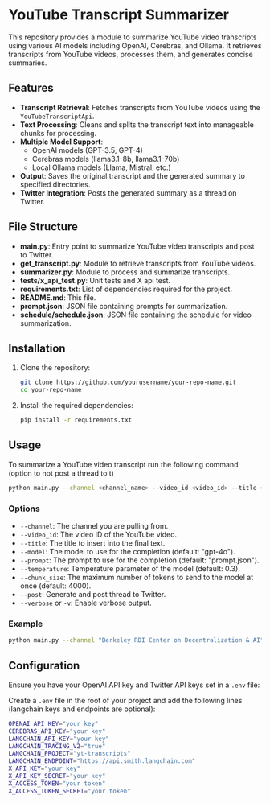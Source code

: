 # YouTube Transcript Summarizer

This repository provides a module to summarize YouTube video transcripts using various AI models including OpenAI, Cerebras, and Ollama. It retrieves transcripts from YouTube videos, processes them, and generates concise summaries.

## Features

- **Transcript Retrieval**: Fetches transcripts from YouTube videos using the `YouTubeTranscriptApi`.
- **Text Processing**: Cleans and splits the transcript text into manageable chunks for processing.
- **Multiple Model Support**: 
  - OpenAI models (GPT-3.5, GPT-4)
  - Cerebras models (llama3.1-8b, llama3.1-70b)
  - Local Ollama models (Llama, Mistral, etc.)
- **Output**: Saves the original transcript and the generated summary to specified directories.
- **Twitter Integration**: Posts the generated summary as a thread on Twitter.

## File Structure

- **main.py**: Entry point to summarize YouTube video transcripts and post to Twitter.
- **get_transcript.py**: Module to retrieve transcripts from YouTube videos.
- **summarizer.py**: Module to process and summarize transcripts.
- **tests/x_api_test.py**: Unit tests and X api test.
- **requirements.txt**: List of dependencies required for the project.
- **README.md**: This file.
- **prompt.json**: JSON file containing prompts for summarization.
- **schedule/schedule.json**: JSON file containing the schedule for video summarization.

## Installation

1. Clone the repository:

    ```sh
    git clone https://github.com/yourusername/your-repo-name.git
    cd your-repo-name
    ```

2. Install the required dependencies:

    ```sh
    pip install -r requirements.txt
    ```

## Usage

To summarize a YouTube video transcript run the following command (option to not post a thread to t)

```sh
python main.py --channel <channel_name> --video_id <video_id> --title <video_title> --model <model_name>
```

### Options

- `--channel`: The channel you are pulling from.
- `--video_id`: The video ID of the YouTube video.
- `--title`: The title to insert into the final text.
- `--model`: The model to use for the completion (default: "gpt-4o").
- `--prompt`: The prompt to use for the completion (default: "prompt.json").
- `--temperature`: Temperature parameter of the model (default: 0.3).
- `--chunk_size`: The maximum number of tokens to send to the model at once (default: 4000).
- `--post`: Generate and post thread to Twitter.
- `--verbose` or `-v`: Enable verbose output.

### Example

```sh
python main.py --channel "Berkeley RDI Center on Decentralization & AI" --video_id "-yf-e-9FvOc" --title "CS 194/294-196 (LLM Agents) - Lecture 7, Nicolas Chapados and Alexandre Drouin"
```

## Configuration

Ensure you have your OpenAI API key and Twitter API keys set in a `.env` file:

Create a `.env` file in the root of your project and add the following lines (langchain keys and endpoints are optional):

```sh
OPENAI_API_KEY="your key"
CEREBRAS_API_KEY="your key"
LANGCHAIN_API_KEY="your key"
LANGCHAIN_TRACING_V2="true"
LANGCHAIN_PROJECT="yt-transcripts"
LANGCHAIN_ENDPOINT="https://api.smith.langchain.com"
X_API_KEY="your key"
X_API_KEY_SECRET="your key"
X_ACCESS_TOKEN="your token"
X_ACCESS_TOKEN_SECRET="your token"
```